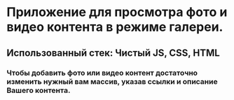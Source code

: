 # Приложение для просмотра фото и видео контента в режиме галереи.
## Использованный стек: Чистый JS, CSS, HTML
### Чтобы добавить фото или видео контент достаточно изменить нужный вам массив, указав ссылки и описание Вашего контента.
